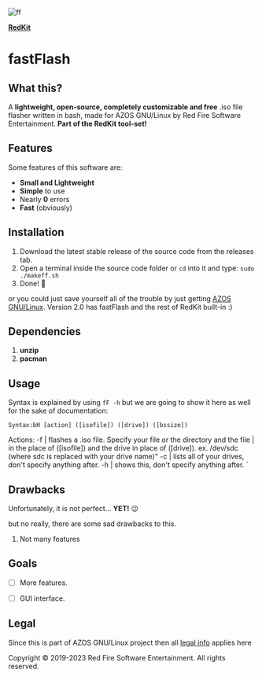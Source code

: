 
![ff](https://github.com/RedFireSoftwareEntertainment/fastFlash/assets/98542488/b4565dc8-6bc4-4e71-a1d0-a504c9e13f78)

[**RedKit**](https://github.com/RedFireSoftwareEntertainment/RedKit)

# fastFlash

## What this?

A **lightweight, open-source, completely customizable and free** .iso file flasher written in bash, made for AZOS GNU/Linux by Red Fire Software Entertainment. **Part of the RedKit tool-set!**

## Features

Some features of this software are:

 - **Small and Lightweight**
 - **Simple** to use
 - Nearly **0** errors
 - **Fast** (obviously)

## Installation

 1. Download the latest stable release of the source code from the releases tab.
 2. Open a terminal inside the source code folder or `cd` into it and type: `sudo ./makeff.sh`
 3. Done! 🎉
 
 or you could just save yourself all of the trouble by just getting [AZOS GNU/Linux](https://sites.google.com/view/azosofficialsite/download/versions). Version 2.0 has fastFlash and the rest of RedKit built-in :)

## Dependencies

 1. **unzip**
 2. **pacman**

## Usage
Syntax is explained by using `fF -h` but we are going to show it here as well for the sake of documentation:
   

`Syntax:bH [action] ([isofile]) ([drive]) ([bssize])`

 Actions:
               -f | flashes a .iso file. Specify your file or the directory and the file
                  | in the place of ([isofile]) and the drive in place of ([drive]). ex. /dev/sdc (where sdc is replaced with your drive name)"
               -c | lists all of your drives, don't specify anything after.
               -h | shows this, don't specify anything after. `
         


## Drawbacks
Unfortunately, it is not perfect... **YET!** 😉

but no really, there are some sad drawbacks to this.

 1. Not many features
 
## Goals
 - [ ] More features.
 - [ ] GUI interface.


## Legal

Since this is part of AZOS GNU/Linux project then all [legal info](https://sites.google.com/view/azosofficialsite/legal) applies here

Copyright © 2019-2023 Red Fire Software Entertainment. All rights reserved.
